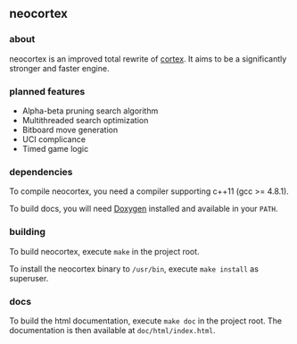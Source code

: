 ## neocortex

### about
neocortex is an improved total rewrite of [cortex](https://github.com/codeandkey/cortex/). It aims to be
a significantly stronger and faster engine.

### planned features
- Alpha-beta pruning search algorithm
- Multithreaded search optimization
- Bitboard move generation
- UCI complicance
- Timed game logic

### dependencies
To compile neocortex, you need a compiler supporting c++11 (gcc >= 4.8.1).

To build docs, you will need [Doxygen](http://www.doxygen.nl/) installed and available in your `PATH`.

### building
To build neocortex, execute `make` in the project root.

To install the neocortex binary to `/usr/bin`, execute `make install` as superuser.

### docs
To build the html documentation, execute `make doc` in the project root.
The documentation is then available at `doc/html/index.html`.
